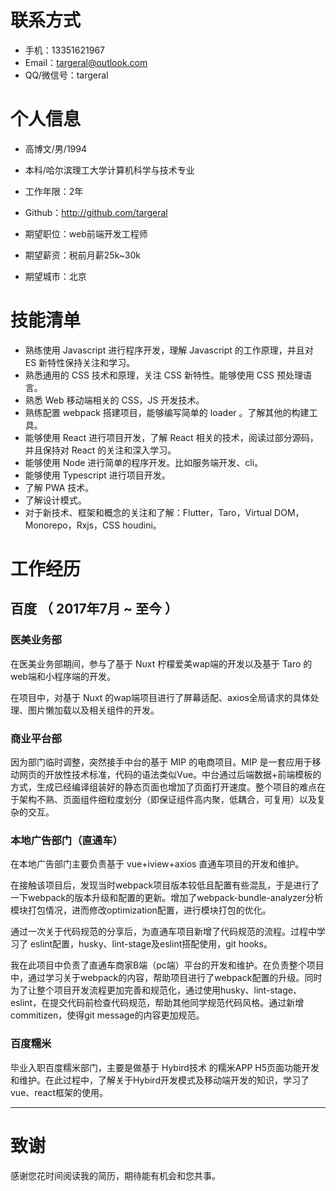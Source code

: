 # 联系方式

- 手机：13351621967
- Email：targeral@outlook.com
- QQ/微信号：targeral


# 个人信息

 - 高博文/男/1994 
 - 本科/哈尔滨理工大学计算机科学与技术专业
 - 工作年限：2年
 - Github：http://github.com/targeral

 - 期望职位：web前端开发工程师
 - 期望薪资：税前月薪25k~30k
 - 期望城市：北京

# 技能清单

- 熟练使用 Javascript 进行程序开发，理解 Javascript 的工作原理，并且对 ES 新特性保持关注和学习。
- 熟悉通用的 CSS 技术和原理，关注 CSS 新特性。能够使用 CSS 预处理语言。
- 熟悉 Web 移动端相关的 CSS，JS 开发技术。
- 熟练配置 webpack 搭建项目，能够编写简单的 loader 。了解其他的构建工具。
- 能够使用 React 进行项目开发，了解 React 相关的技术，阅读过部分源码，并且保持对 React 的关注和深入学习。
- 能够使用 Node 进行简单的程序开发。比如服务端开发、cli。
- 能够使用 Typescript 进行项目开发。
- 了解 PWA 技术。
- 了解设计模式。
- 对于新技术、框架和概念的关注和了解：Flutter，Taro，Virtual DOM，Monorepo，Rxjs，CSS houdini。

# 工作经历

## 百度 （ 2017年7月 ~ 至今 ）

### 医美业务部

在医美业务部期间，参与了基于 Nuxt 柠檬爱美wap端的开发以及基于 Taro 的web端和小程序端的开发。

在项目中，对基于 Nuxt 的wap端项目进行了屏幕适配、axios全局请求的具体处理、图片懒加载以及相关组件的开发。

### 商业平台部

因为部门临时调整，突然接手中台的基于 MIP 的电商项目。MIP 是一套应用于移动网页的开放性技术标准，代码的语法类似Vue。中台通过后端数据+前端模板的方式，生成已经编译组装好的静态页面也增加了页面打开速度。整个项目的难点在于架构不熟、页面组件细粒度划分（即保证组件高内聚，低耦合，可复用）以及复杂的交互。

### 本地广告部门（直通车）

在本地广告部门主要负责基于 vue+iview+axios 直通车项目的开发和维护。

在接触该项目后，发现当时webpack项目版本较低且配置有些混乱，于是进行了一下webpack的版本升级和配置的更新。增加了webpack-bundle-analyzer分析模块打包情况，进而修改optimization配置，进行模块打包的优化。

通过一次关于代码规范的分享后，为直通车项目新增了代码规范的流程。过程中学习了 eslint配置，husky、lint-stage及eslint搭配使用，git hooks。


我在此项目中负责了直通车商家B端（pc端）平台的开发和维护。在负责整个项目中，通过学习关于webpack的内容，帮助项目进行了webpack配置的升级。同时为了让整个项目开发流程更加完善和规范化，通过使用husky、lint-stage、eslint，在提交代码前检查代码规范，帮助其他同学规范代码风格。通过新增commitizen，使得git message的内容更加规范。

### 百度糯米

毕业入职百度糯米部门，主要是做基于 Hybird技术 的糯米APP H5页面功能开发和维护。在此过程中，了解关于Hybird开发模式及移动端开发的知识，学习了vue、react框架的使用。


---      
# 致谢
感谢您花时间阅读我的简历，期待能有机会和您共事。
      